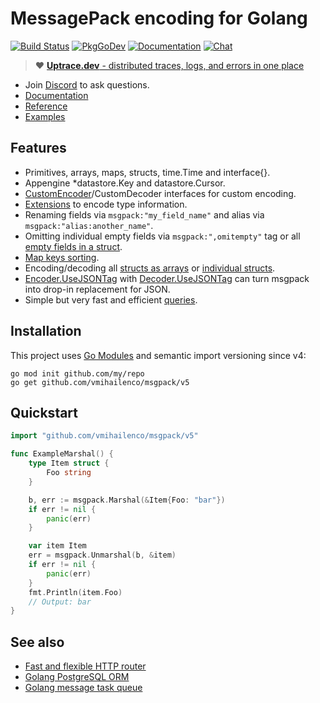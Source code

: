 # MessagePack encoding for Golang

[![Build Status](https://travis-ci.org/vmihailenco/msgpack.svg)](https://travis-ci.org/vmihailenco/msgpack)
[![PkgGoDev](https://pkg.go.dev/badge/github.com/vmihailenco/msgpack/v5)](https://pkg.go.dev/github.com/vmihailenco/msgpack/v5)
[![Documentation](https://img.shields.io/badge/pg-documentation-informational)](https://msgpack.uptrace.dev/)
[![Chat](https://discordapp.com/api/guilds/752070105847955518/widget.png)](https://discord.gg/rWtp5Aj)

> :heart: [**Uptrace.dev** - distributed traces, logs, and errors in one place](https://uptrace.dev)

- Join [Discord](https://discord.gg/rWtp5Aj) to ask questions.
- [Documentation](https://msgpack.uptrace.dev)
- [Reference](https://pkg.go.dev/github.com/vmihailenco/msgpack/v5)
- [Examples](https://pkg.go.dev/github.com/vmihailenco/msgpack/v5#pkg-examples)

## Features

- Primitives, arrays, maps, structs, time.Time and interface{}.
- Appengine \*datastore.Key and datastore.Cursor.
- [CustomEncoder](https://pkg.go.dev/github.com/vmihailenco/msgpack/v5#example-CustomEncoder)/CustomDecoder
  interfaces for custom encoding.
- [Extensions](https://pkg.go.dev/github.com/vmihailenco/msgpack/v5#example-RegisterExt) to encode
  type information.
- Renaming fields via `msgpack:"my_field_name"` and alias via `msgpack:"alias:another_name"`.
- Omitting individual empty fields via `msgpack:",omitempty"` tag or all
  [empty fields in a struct](https://pkg.go.dev/github.com/vmihailenco/msgpack/v5#example-Marshal--OmitEmpty).
- [Map keys sorting](https://pkg.go.dev/github.com/vmihailenco/msgpack/v5#Encoder.SortMapKeys).
- Encoding/decoding all
  [structs as arrays](https://pkg.go.dev/github.com/vmihailenco/msgpack/v5#Encoder.UseArrayForStructs)
  or
  [individual structs](https://pkg.go.dev/github.com/vmihailenco/msgpack/v5#example-Marshal--AsArray).
- [Encoder.UseJSONTag](https://pkg.go.dev/github.com/vmihailenco/msgpack/v5#Encoder.UseJSONTag) with
  [Decoder.UseJSONTag](https://pkg.go.dev/github.com/vmihailenco/msgpack/v5#Decoder.UseJSONTag) can
  turn msgpack into drop-in replacement for JSON.
- Simple but very fast and efficient
  [queries](https://pkg.go.dev/github.com/vmihailenco/msgpack/v5#example-Decoder-Query).

## Installation

This project uses [Go Modules](https://github.com/golang/go/wiki/Modules) and semantic import
versioning since v4:

```shell
go mod init github.com/my/repo
go get github.com/vmihailenco/msgpack/v5
```

## Quickstart

```go
import "github.com/vmihailenco/msgpack/v5"

func ExampleMarshal() {
    type Item struct {
        Foo string
    }

    b, err := msgpack.Marshal(&Item{Foo: "bar"})
    if err != nil {
        panic(err)
    }

    var item Item
    err = msgpack.Unmarshal(b, &item)
    if err != nil {
        panic(err)
    }
    fmt.Println(item.Foo)
    // Output: bar
}
```

## See also

- [Fast and flexible HTTP router](https://github.com/vmihailenco/treemux)
- [Golang PostgreSQL ORM](https://github.com/go-pg/pg)
- [Golang message task queue](https://github.com/vmihailenco/taskq)
